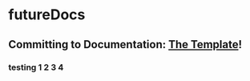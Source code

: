 # futureDocs
## Committing to Documentation: [The Template](https://ctodocs.github.io/futureDocs/)!
### testing 1 2 3 4
